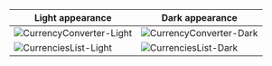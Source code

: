| Light appearance | Dark appearance |
|-----------------------------------------------------------------------------------------------------------|-----------------------------------------------------------------------------------------------------------|
|![CurrencyConverter-Light](https://github.com/user-attachments/assets/b6c815b5-febe-41cf-b26a-4610fc0231a5)| ![CurrencyConverter-Dark](https://github.com/user-attachments/assets/25f5e722-8027-493b-80f3-180d22643cba)|
|![CurrenciesList-Light](https://github.com/user-attachments/assets/4ee10605-98b6-4095-bf2b-2c3a690e595c)   | ![CurrenciesList-Dark](https://github.com/user-attachments/assets/9a9b1e64-dcf2-4ce2-8d08-8a79fbac5a61)   |
